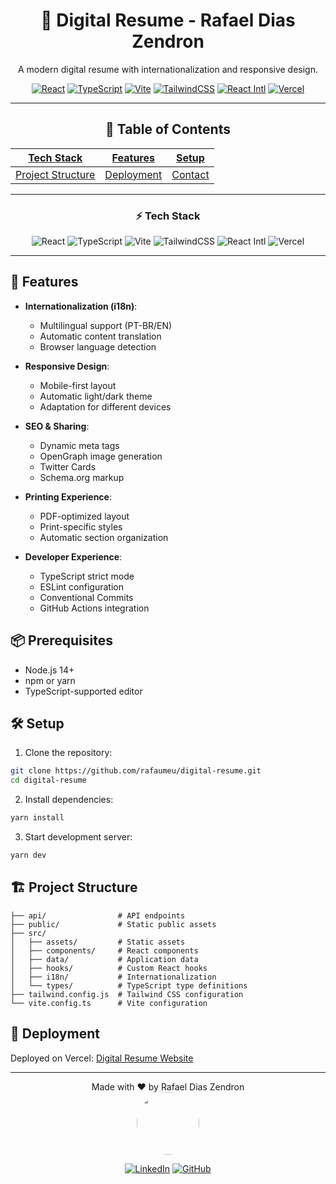 <div align="center">

# 📄 Digital Resume - Rafael Dias Zendron

A modern digital resume with internationalization and responsive design.

[![React](https://img.shields.io/badge/React-18.3-61DAFB.svg)](https://reactjs.org/)
[![TypeScript](https://img.shields.io/badge/TypeScript-5.0-3178C6.svg)](https://www.typescriptlang.org/)
[![Vite](https://img.shields.io/badge/Vite-Latest-646CFF.svg)](https://vitejs.dev/)
[![TailwindCSS](https://img.shields.io/badge/Tailwind-3.4-38B2AC.svg)](https://tailwindcss.com/)
[![React Intl](https://img.shields.io/badge/ReactIntl-6.4-00C4B4.svg)](https://formatjs.io/docs/react-intl/)
[![Vercel](https://img.shields.io/badge/Vercel-000000?style=flat&logo=vercel&logoColor=white)](https://vercel.com)

---

## 📖 Table of Contents

| [Tech Stack](#-tech-stack) | [Features](#-features) | [Setup](#️-setup) |
|---------------------------|------------------------|------------------|
| [Project Structure](#️-project-structure) | [Deployment](#-deployment) | [Contact](#-contact) |

---

### ⚡ Tech Stack

![React](https://img.shields.io/badge/React-20232A?style=for-the-badge&logo=react&logoColor=61DAFB)
![TypeScript](https://img.shields.io/badge/TypeScript-007ACC?style=for-the-badge&logo=typescript&logoColor=white)
![Vite](https://img.shields.io/badge/Vite-B73BFE?style=for-the-badge&logo=vite&logoColor=FFD62E)
![TailwindCSS](https://img.shields.io/badge/Tailwind_CSS-38B2AC?style=for-the-badge&logo=tailwind-css&logoColor=white)
![React Intl](https://img.shields.io/badge/React_Intl-00C4B4?style=for-the-badge)
![Vercel](https://img.shields.io/badge/Vercel-000000?style=for-the-badge&logo=vercel&logoColor=white)

---
</div>

## 🚀 Features

- **Internationalization (i18n)**:
  - Multilingual support (PT-BR/EN)
  - Automatic content translation
  - Browser language detection

- **Responsive Design**:
  - Mobile-first layout
  - Automatic light/dark theme
  - Adaptation for different devices

- **SEO & Sharing**:
  - Dynamic meta tags
  - OpenGraph image generation
  - Twitter Cards
  - Schema.org markup

- **Printing Experience**:
  - PDF-optimized layout
  - Print-specific styles
  - Automatic section organization

- **Developer Experience**:
  - TypeScript strict mode
  - ESLint configuration
  - Conventional Commits
  - GitHub Actions integration

## 📦 Prerequisites

- Node.js 14+
- npm or yarn
- TypeScript-supported editor

## 🛠️ Setup

1. Clone the repository:

```bash
git clone https://github.com/rafaumeu/digital-resume.git
cd digital-resume
```

2. Install dependencies:

```bash
yarn install
```

3. Start development server:

```bash
yarn dev
```

## 🏗️ Project Structure

```
├── api/                # API endpoints
├── public/             # Static public assets
├── src/
│   ├── assets/         # Static assets
│   ├── components/     # React components
│   ├── data/           # Application data
│   ├── hooks/          # Custom React hooks
│   ├── i18n/           # Internationalization
│   └── types/          # TypeScript type definitions
├── tailwind.config.js  # Tailwind CSS configuration
└── vite.config.ts      # Vite configuration
```

## 🚀 Deployment

Deployed on Vercel: [Digital Resume Website](https://rafaeldiaszendroncv-three-inky.vercel.app/)

---

<div align="center">
Made with ❤️ by Rafael Dias Zendron
</div>
<div align="center">
<img src="https://github.com/rafaumeu.png" width="100" height="100" style="border-radius: 50%;">

[![LinkedIn](https://img.shields.io/badge/LinkedIn-0077B5?style=for-the-badge&logo=linkedin&logoColor=white)](https://www.linkedin.com/in/rafael-dias-zendron-528290132/)
[![GitHub](https://img.shields.io/badge/GitHub-100000?style=for-the-badge&logo=github&logoColor=white)](https://github.com/rafaumeu)
</div>
